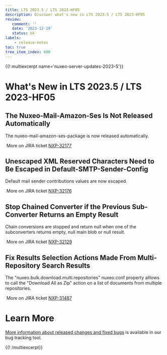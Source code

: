 ```yaml
---
title: LTS 2023.5 / LTS 2023-HF05
description: Discover what's new in LTS 2023.5 / LTS 2023-HF05
review:
   comment: ''
   date: '2023-12-19'
   status: ok
labels:
    - release-notes
toc: true
tree_item_index: 800
---
```


{{! multiexcerpt name='nuxeo-server-updates-2023-5'}}
# What's New in LTS 2023.5 / LTS 2023-HF05

## The Nuxeo-Mail-Amazon-Ses Is Not Released Automatically


The nuxeo-mail-amazon-ses-package is now released automatically.

<i class="fa fa-long-arrow-right" aria-hidden="true"></i>&nbsp;More on JIRA ticket [NXP-32177](https://jira.nuxeo.com/browse/NXP-32177)

## Unescaped XML Reserved Characters Need to Be Escaped in Default-SMTP-Sender-Config


Default mail sender contributions values are now escaped.

<i class="fa fa-long-arrow-right" aria-hidden="true"></i>&nbsp;More on JIRA ticket [NXP-32176](https://jira.nuxeo.com/browse/NXP-32176)

## Stop Chained Converter if the Previous Sub-Converter Returns an Empty Result


Chain conversions are stopped and return null when one of the subconverters returns empty, null main blob or null result.

<i class="fa fa-long-arrow-right" aria-hidden="true"></i>&nbsp;More on JIRA ticket [NXP-32129](https://jira.nuxeo.com/browse/NXP-32129)

## Fix Results Selection Actions Made From Multi-Repository Search Results


The "nuxeo.bulk.download.multi.repositories" nuxeo.conf property alllows to call the "Download All as Zip" action on a list of documents from multiple repositories.

<i class="fa fa-long-arrow-right" aria-hidden="true"></i>&nbsp;More on JIRA ticket [NXP-31487](https://jira.nuxeo.com/browse/NXP-31487)


# Learn More

[More information about released changes and fixed bugs](https://jira.nuxeo.com/secure/ReleaseNote.jspa?projectId=10011&version=22626) is available in our bug tracking tool.

{{! /multiexcerpt}}
